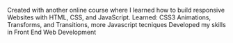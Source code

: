 Created with another online course where I learned how to build responsive Websites with HTML, CSS, and JavaScript. Learned: CSS3 Animations, Transforms, and Transitions, more Javascript tecniques Developed my skills in Front End Web Development
